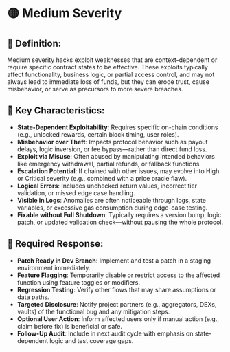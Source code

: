 # 🟡 Medium Severity

## 🧾 Definition:

Medium severity hacks exploit weaknesses that are context-dependent or require specific contract states to be effective. These exploits typically affect functionality, business logic, or partial access control, and may not always lead to immediate loss of funds, but they can erode trust, cause misbehavior, or serve as precursors to more severe breaches.

## 🔐 Key Characteristics:

- **State-Dependent Exploitability**: Requires specific on-chain conditions (e.g., unlocked rewards, certain block timing, user roles).
- **Misbehavior over Theft**: Impacts protocol behavior such as payout delays, logic inversion, or fee bypass—rather than direct fund loss.
- **Exploit via Misuse**: Often abused by manipulating intended behaviors like emergency withdrawal, partial refunds, or fallback functions.
- **Escalation Potential**: If chained with other issues, may evolve into High or Critical severity (e.g., combined with a price oracle flaw).
- **Logical Errors**: Includes unchecked return values, incorrect tier validation, or missed edge case handling.
- **Visible in Logs**: Anomalies are often noticeable through logs, state variables, or excessive gas consumption during edge-case testing.
- **Fixable without Full Shutdown**: Typically requires a version bump, logic patch, or updated validation check—without pausing the whole protocol.

## 🚨 Required Response:

- **Patch Ready in Dev Branch**: Implement and test a patch in a staging environment immediately.
- **Feature Flagging**: Temporarily disable or restrict access to the affected function using feature toggles or modifiers.
- **Regression Testing**: Verify other flows that may share assumptions or data paths.
- **Targeted Disclosure**: Notify project partners (e.g., aggregators, DEXs, vaults) of the functional bug and any mitigation steps.
- **Optional User Action**: Inform affected users only if manual action (e.g., claim before fix) is beneficial or safe.
- **Follow-Up Audit**: Include in next audit cycle with emphasis on state-dependent logic and test coverage gaps.


